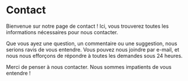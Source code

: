 # Contact

Bienvenue sur notre page de contact ! Ici, vous trouverez toutes les informations nécessaires pour nous contacter.

Que vous ayez une question, un commentaire ou une suggestion, nous serions ravis de vous entendre. Vous pouvez nous joindre par e-mail, et nous nous efforçons de répondre à toutes les demandes sous 24 heures.

Merci de penser à nous contacter. Nous sommes impatients de vous entendre !